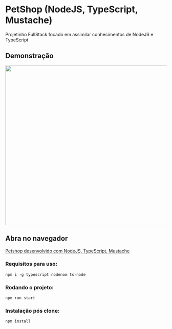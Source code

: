 # PetShop (NodeJS, TypeScript, Mustache)
Projetinho FullStack focado em assimilar conhecimentos de NodeJS e TypeScript

## Demonstração

<p align="center">
 <img width="850" height="500" src="https://media4.giphy.com/media/x5sTn8NBxQjvTe6O4A/giphy.gif" />
</p>

## Abra no navegador

[Petshop desenvolvido com NodeJS, TypeScript, Mustache](https://petshop-node-ts.herokuapp.com/)

### Requisitos para uso:
`npm i -g typescript nodenom ts-node`

### Rodando o projeto:
`npm run start`

### Instalação pós clone:
`npm install`
